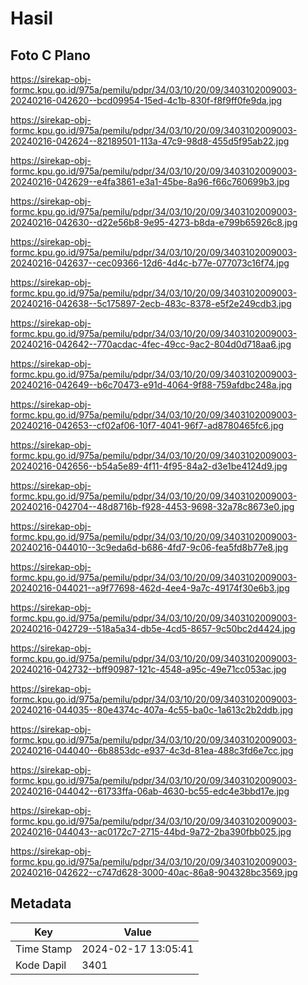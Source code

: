 # Hasil

## Foto C Plano

https://sirekap-obj-formc.kpu.go.id/975a/pemilu/pdpr/34/03/10/20/09/3403102009003-20240216-042620--bcd09954-15ed-4c1b-830f-f8f9ff0fe9da.jpg

https://sirekap-obj-formc.kpu.go.id/975a/pemilu/pdpr/34/03/10/20/09/3403102009003-20240216-042624--82189501-113a-47c9-98d8-455d5f95ab22.jpg

https://sirekap-obj-formc.kpu.go.id/975a/pemilu/pdpr/34/03/10/20/09/3403102009003-20240216-042629--e4fa3861-e3a1-45be-8a96-f66c760699b3.jpg

https://sirekap-obj-formc.kpu.go.id/975a/pemilu/pdpr/34/03/10/20/09/3403102009003-20240216-042630--d22e56b8-9e95-4273-b8da-e799b65926c8.jpg

https://sirekap-obj-formc.kpu.go.id/975a/pemilu/pdpr/34/03/10/20/09/3403102009003-20240216-042637--cec09366-12d6-4d4c-b77e-077073c16f74.jpg

https://sirekap-obj-formc.kpu.go.id/975a/pemilu/pdpr/34/03/10/20/09/3403102009003-20240216-042638--5c175897-2ecb-483c-8378-e5f2e249cdb3.jpg

https://sirekap-obj-formc.kpu.go.id/975a/pemilu/pdpr/34/03/10/20/09/3403102009003-20240216-042642--770acdac-4fec-49cc-9ac2-804d0d718aa6.jpg

https://sirekap-obj-formc.kpu.go.id/975a/pemilu/pdpr/34/03/10/20/09/3403102009003-20240216-042649--b6c70473-e91d-4064-9f88-759afdbc248a.jpg

https://sirekap-obj-formc.kpu.go.id/975a/pemilu/pdpr/34/03/10/20/09/3403102009003-20240216-042653--cf02af06-10f7-4041-96f7-ad8780465fc6.jpg

https://sirekap-obj-formc.kpu.go.id/975a/pemilu/pdpr/34/03/10/20/09/3403102009003-20240216-042656--b54a5e89-4f11-4f95-84a2-d3e1be4124d9.jpg

https://sirekap-obj-formc.kpu.go.id/975a/pemilu/pdpr/34/03/10/20/09/3403102009003-20240216-042704--48d8716b-f928-4453-9698-32a78c8673e0.jpg

https://sirekap-obj-formc.kpu.go.id/975a/pemilu/pdpr/34/03/10/20/09/3403102009003-20240216-044010--3c9eda6d-b686-4fd7-9c06-fea5fd8b77e8.jpg

https://sirekap-obj-formc.kpu.go.id/975a/pemilu/pdpr/34/03/10/20/09/3403102009003-20240216-044021--a9f77698-462d-4ee4-9a7c-49174f30e6b3.jpg

https://sirekap-obj-formc.kpu.go.id/975a/pemilu/pdpr/34/03/10/20/09/3403102009003-20240216-042729--518a5a34-db5e-4cd5-8657-9c50bc2d4424.jpg

https://sirekap-obj-formc.kpu.go.id/975a/pemilu/pdpr/34/03/10/20/09/3403102009003-20240216-042732--bff90987-121c-4548-a95c-49e71cc053ac.jpg

https://sirekap-obj-formc.kpu.go.id/975a/pemilu/pdpr/34/03/10/20/09/3403102009003-20240216-044035--80e4374c-407a-4c55-ba0c-1a613c2b2ddb.jpg

https://sirekap-obj-formc.kpu.go.id/975a/pemilu/pdpr/34/03/10/20/09/3403102009003-20240216-044040--6b8853dc-e937-4c3d-81ea-488c3fd6e7cc.jpg

https://sirekap-obj-formc.kpu.go.id/975a/pemilu/pdpr/34/03/10/20/09/3403102009003-20240216-044042--61733ffa-06ab-4630-bc55-edc4e3bbd17e.jpg

https://sirekap-obj-formc.kpu.go.id/975a/pemilu/pdpr/34/03/10/20/09/3403102009003-20240216-044043--ac0172c7-2715-44bd-9a72-2ba390fbb025.jpg

https://sirekap-obj-formc.kpu.go.id/975a/pemilu/pdpr/34/03/10/20/09/3403102009003-20240216-042622--c747d628-3000-40ac-86a8-904328bc3569.jpg


## Metadata

| Key        | Value               |
| ---------- | ------------------- |
| Time Stamp | 2024-02-17 13:05:41 |
| Kode Dapil | 3401                |



